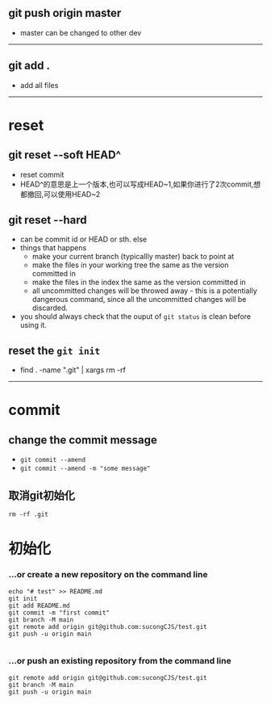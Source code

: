 ## git push origin master
- master can be changed to other dev

---

## git add .
- add all files

---
# reset
## git reset --soft HEAD^
- reset commit
- HEAD^的意思是上一个版本,也可以写成HEAD~1,如果你进行了2次commit,想都撤回,可以使用HEAD~2

## git reset --hard <SOME-COMMIT>
- <SOME-COMMIT> can be commit id or HEAD or sth. else
- things that happens
    + make your current branch (typicallly master) back to point at <SOME-COMMIT>
    + make the files in your working tree the same as the version committed in <SOME-COMMIT>
    + make the files in the index the same as the version committed in <SOME-COMMIT>
    + all uncommitted changes will be throwed away
                                                                                                                                                                                                                                                                                                                                                                                                                                                                                                                                                                                                                                                                                                                                                                                                                                                                                                                                                                                                                                                  - this is a potentially dangerous command, since all the uncommitted changes will be discarded.
- you should always check that the ouput of `git status` is clean before using it.

## reset the `git init`
- find . -name ".git" | xargs rm -rf

---
# commit
## change the commit message
- `git commit --amend`
- `git commit --amend -m "some message"`

## 取消git初始化
`rm -rf .git`

# 初始化

### …or create a new repository on the command line

```
echo "# test" >> README.md
git init
git add README.md
git commit -m "first commit"
git branch -M main
git remote add origin git@github.com:sucongCJS/test.git
git push -u origin main
                
```

### …or push an existing repository from the command line

```
git remote add origin git@github.com:sucongCJS/test.git
git branch -M main
git push -u origin main
```